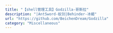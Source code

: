 ```yaml
---
title: "【shell管理工具】Godzilla-哥斯拉"
description: "|AntSword-蚁剑|Behinder-冰蝎"
url: "https://github.com/BeichenDream/Godzilla"
category: "Miscellaneous"
---
```


